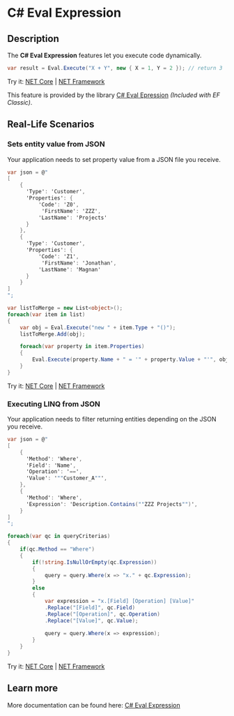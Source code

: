 # C# Eval Expression

## Description
The **C# Eval Expression** features let you execute code dynamically.

```csharp
var result = Eval.Execute("X + Y", new { X = 1, Y = 2 }); // return 3
```
Try it: [NET Core](https://dotnetfiddle.net/9cFh2u) | [NET Framework](https://dotnetfiddle.net/W9TwcP)

This feature is provided by the library [C# Eval Epression](https://eval-expression.net/) _(Included with EF Classic)_.

## Real-Life Scenarios

### Sets entity value from JSON
Your application needs to set property value from a JSON file you receive.

```csharp
var json = @"
[
    {
      'Type': 'Customer',
      'Properties': {
          'Code': 'Z0',
           'FirstName': 'ZZZ',
          'LastName': 'Projects'
      }
    },
    {
      'Type': 'Customer',
      'Properties': {
          'Code': 'Z1',
           'FirstName': 'Jonathan',
          'LastName': 'Magnan'
      }
    }
]
";

var listToMerge = new List<object>();
foreach(var item in list)
{
    var obj = Eval.Execute("new " + item.Type + "()");
    listToMerge.Add(obj);

    foreach(var property in item.Properties)
    {
        Eval.Execute(property.Name + " = '" + property.Value + "'", obj);
    }
}
```
Try it: [NET Core](https://dotnetfiddle.net/LHqZ3a) | [NET Framework](https://dotnetfiddle.net/2sAvrj)

### Executing LINQ from JSON
Your application needs to filter returning entities depending on the JSON you receive.

```csharp
var json = @"
[
    {
      'Method': 'Where',
      'Field': 'Name',
      'Operation': '==',
      'Value': '""Customer_A""',
    },
    {
      'Method': 'Where',
      'Expression': 'Description.Contains(""ZZZ Projects"")',
    }
]
";

foreach(var qc in queryCriterias)
{
    if(qc.Method == "Where") 
    {
        if(!string.IsNullOrEmpty(qc.Expression))
        {
            query = query.Where(x => "x." + qc.Expression);
        }
        else
        {
            var expression = "x.[Field] [Operation] [Value]"
            .Replace("[Field]", qc.Field)
            .Replace("[Operation]", qc.Operation)
            .Replace("[Value]", qc.Value);
            
            query = query.Where(x => expression);
        }
    }
}
```
Try it: [NET Core](https://dotnetfiddle.net/kyBknY) | [NET Framework](https://dotnetfiddle.net/UptHy0)

## Learn more

More documentation can be found here: [C# Eval Expression](https://eval-expression.net/)
